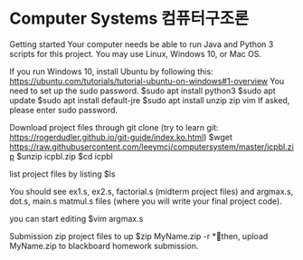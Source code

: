 # Computer Systems 컴퓨터구조론 
Getting started
Your computer needs be able to run Java and Python 3 scripts for this project. You may use Linux, Windows 10, or Mac OS.

If you run Windows 10, install Ubuntu by following this:
https://ubuntu.com/tutorials/tutorial-ubuntu-on-windows#1-overview 
You need to set up the sudo password.
$sudo apt install python3
$sudo apt update
$sudo apt install default-jre
$sudo apt install unzip zip vim
If asked, please enter sudo password.

Download project files through git clone (try to learn git:  https://rogerdudler.github.io/git-guide/index.ko.html)
$wget https://raw.githubusercontent.com/leeymcj/computersystem/master/icpbl.zip
$unzip icpbl.zip
$cd icpbl

list project files by listing
$ls

You should see ex1.s, ex2.s, factorial.s  (midterm project files) and argmax.s, dot.s, main.s matmul.s files (where you will write your final project code).

you can start editing
$vim argmax.s

Submission
zip project files to up
$zip MyName.zip -r *then, upload MyName.zip to blackboard homework submission.
